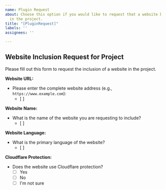 ```yaml
---
name: Plugin Request
about: Choose this option if you would like to request that a website be included
  in the project.
title: "[PluginRequest]"
labels: ''
assignees: ''

---
```


## Website Inclusion Request for Project

Please fill out this form to request the inclusion of a website in the project.

**Website URL:**

*   Please enter the complete website address (e.g., `https://www.example.com`):
    *   [ ]

**Website Name:**

*   What is the name of the website you are requesting to include?
    *   [ ]

**Website Language:**

*   What is the primary language of the website?
    *   [ ]

**Cloudflare Protection:**

*   Does the website use Cloudflare protection?
    *   [ ] Yes
    *   [ ] No
    *   [ ] I'm not sure
